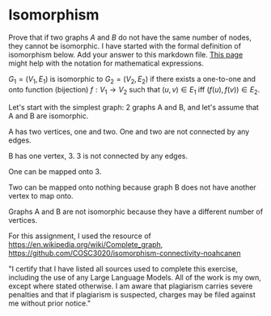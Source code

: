 # Isomorphism

Prove that if two graphs $A$ and $B$ do not have the same number of nodes, they
cannot be isomorphic. I have started with the formal definition of isomorphism
below. Add your answer to this markdown file. [This
page](https://docs.github.com/en/get-started/writing-on-github/working-with-advanced-formatting/writing-mathematical-expressions)
might help with the notation for mathematical expressions.

$G_1=(V_1 , E_1)$ is isomorphic to $G_2 = (V_2, E_2)$ if there exists a
one-to-one and onto function (bijection) $f: V_1 \rightarrow V_2$ such that $(u,v)
\in E_1$ iff $(f(u),f(v)) \in E_2$.

Let's start with the simplest graph: 2 graphs A and B, and let's assume that A and B are isomorphic.


A has two vertices, one and two. One and two are not connected by any edges.


B has one vertex, 3. 3 is not connected by any edges.


One can be mapped onto 3.


Two can be mapped onto nothing because graph B does not have another vertex to map onto.


Graphs A and B are not isomorphic because they have a different number of vertices.

For this assignment, I used the resource of https://en.wikipedia.org/wiki/Complete_graph, https://github.com/COSC3020/isomorphism-connectivity-noahcanen

"I certify that I have listed all sources used to complete this exercise, including the use of any Large Language Models. All of the work is my own, except where stated otherwise. I am aware that plagiarism carries severe penalties and that if plagiarism is suspected, charges may be filed against me without prior notice."

